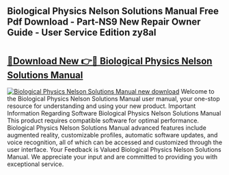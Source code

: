 ## Biological Physics Nelson Solutions Manual Free Pdf Download - Part-NS9 New Repair Owner Guide - User Service Edition zy8al

# <h2><a href="http://bc76216.oget.top/?id=Biological+Physics+Nelson+Solutions+Manual">🔗Download New 👉🔴 Biological Physics Nelson Solutions Manual</a></h2>

[![Biological Physics Nelson Solutions Manual new download](https://i.imgur.com/5g1atiW.png)](http://bc76216.oget.top/?id=Biological+Physics+Nelson+Solutions+Manual)
Welcome to the Biological Physics Nelson Solutions Manual user manual, your one-stop resource for understanding and using your new product. Important Information Regarding Software Biological Physics Nelson Solutions Manual This product requires compatible software for optimal performance. Biological Physics Nelson Solutions Manual advanced features include augmented reality, customizable profiles, automatic software updates, and voice recognition, all of which can be accessed and customized through the user interface. Your Feedback is Valued Biological Physics Nelson Solutions Manual. We appreciate your input and are committed to providing you with exceptional service.
